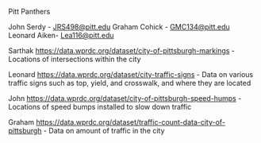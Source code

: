 
Pitt Panthers

John Serdy - JRS498@pitt.edu
Graham Cohick - GMC134@pitt.edu
Leonard Aiken- Lea116@pitt.edu

Sarthak
https://data.wprdc.org/dataset/city-of-pittsburgh-markings - Locations of intersections within the city

Leonard
https://data.wprdc.org/dataset/city-traffic-signs - Data on various traffic signs such as top, yield, and crosswalk, and where they are located

John
https://data.wprdc.org/dataset/city-of-pittsburgh-speed-humps - Locations of speed bumps installed to slow down traffic

Graham
https://data.wprdc.org/dataset/traffic-count-data-city-of-pittsburgh - Data on amount of traffic in the city
